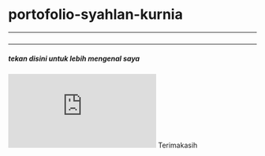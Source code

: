 # portofolio-syahlan-kurnia
---
#####
---
##### tekan disini untuk lebih mengenal saya
![CV](https://github.com/Syahlan-kurnia/portofolio-syahlan-kurnia/blob/main/cv-pdf/CV%20dan%20Portofolio%20-%20Syahlan%20Kurnia.pdf)
Terimakasih
